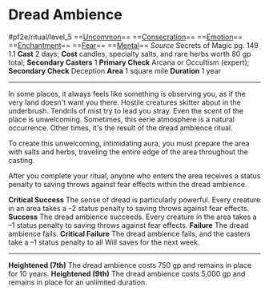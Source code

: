 # Dread Ambience
#pf2e/ritual/level_5
==[Uncommon](Uncommon.md)== ==[Consecration](Consecration)== ==[Emotion](Emotion.md)== ==[Enchantment](Enchantment.md)== ==[Fear](Fear.md)== ==[Mental](Mental.md)==
*Source* Secrets of Magic pg. 149 1.1
**Cast** 2 days; **Cost** candles, specialty salts, and rare herbs worth 80 gp total; **Secondary Casters** 1
**Primary Check** Arcana or Occultism (expert); **Secondary Check** Deception
**Area** 1 square mile
**Duration** 1 year

---
In some places, it always feels like something is observing you, as if the very land doesn't want you there. Hostile creatures skitter about in the underbrush. Tendrils of mist try to lead you stray. Even the scent of the place is unwelcoming. Sometimes, this eerie atmosphere is a natural occurrence. Other times, it's the result of the dread ambience ritual.

To create this unwelcoming, intimidating aura, you must prepare the area with salts and herbs, traveling the entire edge of the area throughout the casting.

After you complete your ritual, anyone who enters the area receives a status penalty to saving throws against fear effects within the dread ambience.

**Critical Success** The sense of dread is particularly powerful. Every creature in an area takes a –2 status penalty to saving throws against fear effects.
**Success** The dread ambience succeeds. Every creature in the area takes a –1 status penalty to saving throws against fear effects.
**Failure** The dread ambience fails.
**Critical Failure** The dread ambience fails, and the casters take a –1 status penalty to all Will saves for the next week.

<hr>

**Heightened (7th)** The dread ambience costs 750 gp and remains in place for 10 years.
**Heightened (9th)** The dread ambience costs 5,000 gp and remains in place for an unlimited duration.